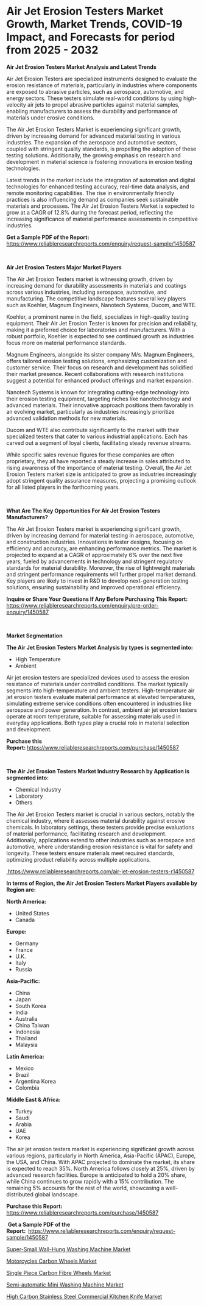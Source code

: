 <p><h1>Air Jet Erosion Testers Market Growth, Market Trends, COVID-19 Impact, and Forecasts for period from 2025 - 2032</h1></p><p><strong>Air Jet Erosion Testers Market Analysis and Latest Trends</strong></p>
<p><p>Air Jet Erosion Testers are specialized instruments designed to evaluate the erosion resistance of materials, particularly in industries where components are exposed to abrasive particles, such as aerospace, automotive, and energy sectors. These testers simulate real-world conditions by using high-velocity air jets to propel abrasive particles against material samples, enabling manufacturers to assess the durability and performance of materials under erosive conditions.</p><p>The Air Jet Erosion Testers Market is experiencing significant growth, driven by increasing demand for advanced material testing in various industries. The expansion of the aerospace and automotive sectors, coupled with stringent quality standards, is propelling the adoption of these testing solutions. Additionally, the growing emphasis on research and development in material science is fostering innovations in erosion testing technologies.</p><p>Latest trends in the market include the integration of automation and digital technologies for enhanced testing accuracy, real-time data analysis, and remote monitoring capabilities. The rise in environmentally friendly practices is also influencing demand as companies seek sustainable materials and processes. The Air Jet Erosion Testers Market is expected to grow at a CAGR of 12.8% during the forecast period, reflecting the increasing significance of material performance assessments in competitive industries.</p></p>
<p><strong>Get a Sample PDF of the Report:&nbsp;</strong> <a href="https://www.reliableresearchreports.com/enquiry/request-sample/1450587?utm_campaign=33&utm_medium=2&utm_source=Github&utm_content=ia&utm_term=11042025&utm_id=air-jet-erosion-testers">https://www.reliableresearchreports.com/enquiry/request-sample/1450587</a></p>
<p>&nbsp;</p>
<p><strong>Air Jet Erosion Testers Major Market Players</strong></p>
<p><p>The Air Jet Erosion Testers market is witnessing growth, driven by increasing demand for durability assessments in materials and coatings across various industries, including aerospace, automotive, and manufacturing. The competitive landscape features several key players such as Koehler, Magnum Engineers, Nanotech Systems, Ducom, and WTE.</p><p>Koehler, a prominent name in the field, specializes in high-quality testing equipment. Their Air Jet Erosion Tester is known for precision and reliability, making it a preferred choice for laboratories and manufacturers. With a robust portfolio, Koehler is expected to see continued growth as industries focus more on material performance standards.</p><p>Magnum Engineers, alongside its sister company M/s. Magnum Engineers, offers tailored erosion testing solutions, emphasizing customization and customer service. Their focus on research and development has solidified their market presence. Recent collaborations with research institutions suggest a potential for enhanced product offerings and market expansion.</p><p>Nanotech Systems is known for integrating cutting-edge technology into their erosion testing equipment, targeting niches like nanotechnology and advanced materials. Their innovative approach positions them favorably in an evolving market, particularly as industries increasingly prioritize advanced validation methods for new materials.</p><p>Ducom and WTE also contribute significantly to the market with their specialized testers that cater to various industrial applications. Each has carved out a segment of loyal clients, facilitating steady revenue streams.</p><p>While specific sales revenue figures for these companies are often proprietary, they all have reported a steady increase in sales attributed to rising awareness of the importance of material testing. Overall, the Air Jet Erosion Testers market size is anticipated to grow as industries increasingly adopt stringent quality assurance measures, projecting a promising outlook for all listed players in the forthcoming years.</p></p>
<p>&nbsp;</p>
<p><strong>What Are The Key Opportunities For Air Jet Erosion Testers Manufacturers?</strong></p>
<p><p>The Air Jet Erosion Testers market is experiencing significant growth, driven by increasing demand for material testing in aerospace, automotive, and construction industries. Innovations in tester designs, focusing on efficiency and accuracy, are enhancing performance metrics. The market is projected to expand at a CAGR of approximately 6% over the next five years, fueled by advancements in technology and stringent regulatory standards for material durability. Moreover, the rise of lightweight materials and stringent performance requirements will further propel market demand. Key players are likely to invest in R&D to develop next-generation testing solutions, ensuring sustainability and improved operational efficiency.</p></p>
<p><strong>Inquire or Share Your Questions If Any Before Purchasing This Report:</strong> <a href="https://www.reliableresearchreports.com/enquiry/pre-order-enquiry/1450587?utm_campaign=33&utm_medium=2&utm_source=Github&utm_content=ia&utm_term=11042025&utm_id=air-jet-erosion-testers">https://www.reliableresearchreports.com/enquiry/pre-order-enquiry/1450587</a></p>
<p>&nbsp;</p>
<p><strong>Market Segmentation</strong></p>
<p><strong>The Air Jet Erosion Testers Market Analysis by types is segmented into:</strong></p>
<p><ul><li>High Temperature</li><li>Ambient</li></ul></p>
<p><p>Air jet erosion testers are specialized devices used to assess the erosion resistance of materials under controlled conditions. The market typically segments into high-temperature and ambient testers. High-temperature air jet erosion testers evaluate material performance at elevated temperatures, simulating extreme service conditions often encountered in industries like aerospace and power generation. In contrast, ambient air jet erosion testers operate at room temperature, suitable for assessing materials used in everyday applications. Both types play a crucial role in material selection and development.</p></p>
<p><strong>Purchase this Report:&nbsp;</strong><a href="https://www.reliableresearchreports.com/purchase/1450587?utm_campaign=33&utm_medium=2&utm_source=Github&utm_content=ia&utm_term=11042025&utm_id=air-jet-erosion-testers">https://www.reliableresearchreports.com/purchase/1450587</a></p>
<p>&nbsp;</p>
<p><strong>The Air Jet Erosion Testers Market Industry Research by Application is segmented into:</strong></p>
<p><ul><li>Chemical Industry</li><li>Laboratory</li><li>Others</li></ul></p>
<p><p>The Air Jet Erosion Testers market is crucial in various sectors, notably the chemical industry, where it assesses material durability against erosive chemicals. In laboratory settings, these testers provide precise evaluations of material performance, facilitating research and development. Additionally, applications extend to other industries such as aerospace and automotive, where understanding erosion resistance is vital for safety and longevity. These testers ensure materials meet required standards, optimizing product reliability across multiple applications.</p></p>
<p><a href="https://www.reliableresearchreports.com/air-jet-erosion-testers-r1450587?utm_campaign=33&utm_medium=2&utm_source=Github&utm_content=ia&utm_term=11042025&utm_id=air-jet-erosion-testers">&nbsp;https://www.reliableresearchreports.com/air-jet-erosion-testers-r1450587</a></p>
<p><strong>In terms of Region, the Air Jet Erosion Testers Market Players available by Region are:</strong></p>
<p>
    <p> <strong> North America: </strong>
        <ul>
            <li>United States</li>
            <li>Canada</li>
        </ul>
        </p> 
    <p> <strong> Europe: </strong>
        <ul>
            <li>Germany</li>
            <li>France</li>
            <li>U.K.</li>
            <li>Italy</li>
            <li>Russia</li>
        </ul>
        </p> 
    <p> <strong> Asia-Pacific: </strong>
        <ul>
            <li>China</li>
            <li>Japan</li>
            <li>South Korea</li>
            <li>India</li>
            <li>Australia</li>
            <li>China Taiwan</li>
            <li>Indonesia</li>
            <li>Thailand</li>
            <li>Malaysia</li>
        </ul>
        </p> 
    <p> <strong> Latin America: </strong>
        <ul>
            <li>Mexico</li>
            <li>Brazil</li>
            <li>Argentina Korea</li>
            <li>Colombia</li>
        </ul>
        </p> 
    <p> <strong> Middle East & Africa: </strong>
        <ul>
            <li>Turkey</li>
            <li>Saudi</li>
            <li>Arabia</li>
            <li>UAE</li>
            <li>Korea</li>
        </ul>
    </p>
    </p>
<p><p>The air jet erosion testers market is experiencing significant growth across various regions, particularly in North America, Asia-Pacific (APAC), Europe, the USA, and China. With APAC projected to dominate the market, its share is expected to reach 35%. North America follows closely at 25%, driven by advanced research facilities. Europe is anticipated to hold a 20% share, while China continues to grow rapidly with a 15% contribution. The remaining 5% accounts for the rest of the world, showcasing a well-distributed global landscape.</p></p>
<p><strong>Purchase this Report: </strong><a href="https://www.reliableresearchreports.com/purchase/1450587?utm_campaign=33&utm_medium=2&utm_source=Github&utm_content=ia&utm_term=11042025&utm_id=air-jet-erosion-testers">https://www.reliableresearchreports.com/purchase/1450587</a></p>
<p>&nbsp;<strong>Get a Sample PDF of the Report:&nbsp;&nbsp;</strong><a href="https://www.reliableresearchreports.com/enquiry/request-sample/1450587?utm_campaign=33&utm_medium=2&utm_source=Github&utm_content=ia&utm_term=11042025&utm_id=air-jet-erosion-testers">https://www.reliableresearchreports.com/enquiry/request-sample/1450587</a></p>
<p><strong></strong></p>
<p><p><a href="https://github.com/thapabylers2/Market-Research-Report-List-1/blob/main/super-small-wall-hung-washing-machine-market.md?utm_campaign=33&utm_medium=2&utm_source=Github&utm_content=ia&utm_term=11042025&utm_id=air-jet-erosion-testers">Super-Small Wall-Hung Washing Machine Market</a></p><p><a href="https://github.com/lotoahshaiek/Market-Research-Report-List-1/blob/main/motorcycles-carbon-wheels-market.md?utm_campaign=33&utm_medium=2&utm_source=Github&utm_content=ia&utm_term=11042025&utm_id=air-jet-erosion-testers">Motorcycles Carbon Wheels Market</a></p><p><a href="https://github.com/motosyuliq/Market-Research-Report-List-1/blob/main/single-piece-carbon-fibre-wheels-market.md?utm_campaign=33&utm_medium=2&utm_source=Github&utm_content=ia&utm_term=11042025&utm_id=air-jet-erosion-testers">Single Piece Carbon Fibre Wheels Market</a></p><p><a href="https://github.com/muskoaizahfi/Market-Research-Report-List-1/blob/main/semi-automatic-mini-washing-machine-market.md?utm_campaign=33&utm_medium=2&utm_source=Github&utm_content=ia&utm_term=11042025&utm_id=air-jet-erosion-testers">Semi-automatic Mini Washing Machine Market</a></p><p><a href="https://github.com/nsmifidget3/Market-Research-Report-List-1/blob/main/high-carbon-stainless-steel-commercial-kitchen-knife-market.md?utm_campaign=33&utm_medium=2&utm_source=Github&utm_content=ia&utm_term=11042025&utm_id=air-jet-erosion-testers">High Carbon Stainless Steel Commercial Kitchen Knife Market</a></p></p>